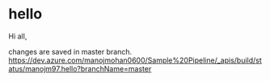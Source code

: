 # hello

Hi all,

changes are saved in master branch.
https://dev.azure.com/manojmohan0600/Sample%20Pipeline/_apis/build/status/manojm97.hello?branchName=master
